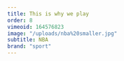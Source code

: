 ```yaml
---
title: This is why we play
order: 8
vimeoid: 164576823
image: "/uploads/nba%20smaller.jpg"
subtitle: NBA
brand: "sport"
---
```

